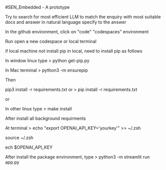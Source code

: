 #SEN_Embedded - A prototype

Try to search for most efficient LLM to match the enquiry with most suitable docs and answer in natural language specify to the answer

In the github environment, click on "code" "codespaces" environment

Run open a new codespace or local terminal

if local machine not install pip in local, need to install pip as follows

In window linux type > python get-pip.py

In Mac terminal > python3 -m ensurepip

Then

pip3 install -r requirements.txt or > pip install -r requirements.txt

or

In other linux type > make install

After install all background requirments

At terminal > echo "export OPENAI_API_KEY='yourkey'" >> ~/.zsh

source ~/.zsh

ech $OPENAI_API_KEY

After install the package environment, type > python3 -m streamlit run app.py
